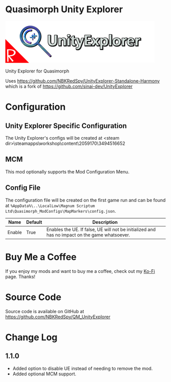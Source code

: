 # Quasimorph Unity Explorer

![thumbnail icon](media/thumbnail.png)

Unity Explorer for Quasimorph

Uses https://github.com/NBKRedSpy/UnityExplorer-Standalone-Harmony which is a fork of https://github.com/sinai-dev/UnityExplorer

# Configuration

## Unity Explorer Specific Configuration
The Unity Explorer's configs will be created at \<steam dir\>\steamapps\workshop\content\2059170\3494516652

## MCM
This mod optionally supports the Mod Configuration Menu.

## Config File
The configuration file will be created on the first game run and can be found at `%AppData%\..\LocalLow\Magnum Scriptum Ltd\Quasimorph_ModConfigs\MapMarkers\config.json`.

|Name|Default|Description|
|--|--|--|
|Enable|True|Enables the UE.  If false, UE will not be initialized and has no impact on the game whatsoever.|

# Buy Me a Coffee
If you enjoy my mods and want to buy me a coffee, check out my [Ko-Fi](https://ko-fi.com/nbkredspy71915) page.
Thanks!

# Source Code
Source code is available on GitHub at https://github.com/NBKRedSpy/QM_UnityExplorer

# Change Log
## 1.1.0
* Added option to disable UE instead of needing to remove the mod.
* Added optional MCM support.


